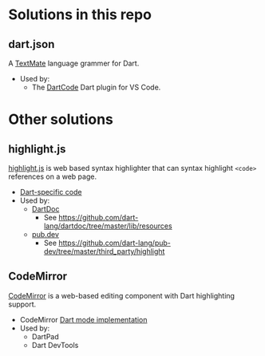 # Solutions in this repo

## dart.json

A [TextMate](https://macromates.com/manual/en/language_grammars) language grammer for Dart.

* Used by:
  * The [DartCode](https://github.com/Dart-Code/Dart-Code) Dart plugin for VS Code.

# Other solutions

## highlight.js

[highlight.js](https://highlightjs.org/) is web based syntax highlighter that can syntax highlight `<code>` references on a web page.

* [Dart-specific code](https://github.com/highlightjs/highlight.js/blob/master/src/languages/dart.js)
* Used by:
  * [DartDoc](https://github.com/dart-lang/dartdoc)
    * See https://github.com/dart-lang/dartdoc/tree/master/lib/resources
  * [pub.dev](https://github.com/dart-lang/pub-dev/)
    * See https://github.com/dart-lang/pub-dev/tree/master/third_party/highlight

## CodeMirror

[CodeMirror](https://codemirror.net/) is a web-based editing component with Dart highlighting support.

* CodeMirror [Dart mode implementation](https://github.com/codemirror/CodeMirror/tree/master/mode/dart)
* Used by:
  * DartPad
  * Dart DevTools
